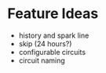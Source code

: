 # Feature Ideas

* history and spark line
* skip (24 hours?)
* configurable circuits
* circuit naming
